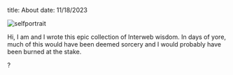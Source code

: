 title: About
date: 11/18/2023

![selfportrait][photo]

Hi, I am <username> and I wrote this epic collection of Interweb
wisdom. In days of yore, much of this would have been deemed sorcery
and I would probably have been burned at the stake.

?

[photo]: {static}/images/robbie-wr-ong.png
